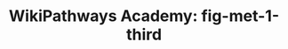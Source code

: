 ---
authors:
- Khanspers
- AlexanderPico
- MaintBot
description: Do not modify or delete. This pathway is part of the collection of content
  used by [https://wikipathways.github.io/academy/ WikiPathways Academy].
last-edited: 2019-09-17
organisms:
- Homo sapiens
redirect_from:
- /index.php/Pathway:WP3920
- /instance/WP3920
schema-jsonld:
- '@context': https://schema.org/
  '@id': https://wikipathways.github.io/pathways/WP3920.html
  '@type': Dataset
  creator:
    '@type': Organization
    name: WikiPathways
  description: Do not modify or delete. This pathway is part of the collection of
    content used by [https://wikipathways.github.io/academy/ WikiPathways Academy].
  keywords:
  - Glucose-6-phosphate
  - lactate
  - pyruvate
  - Glucose
  - Acetyl-CoA
  - HK1
  - Pentose Phosphate Pathway
  - PDK1
  - LDHA
  - G6PD
  license: CC0
  name: 'WikiPathways Academy: fig-met-1-third'
seo: CreativeWork
title: 'WikiPathways Academy: fig-met-1-third'
wpid: WP3920
---